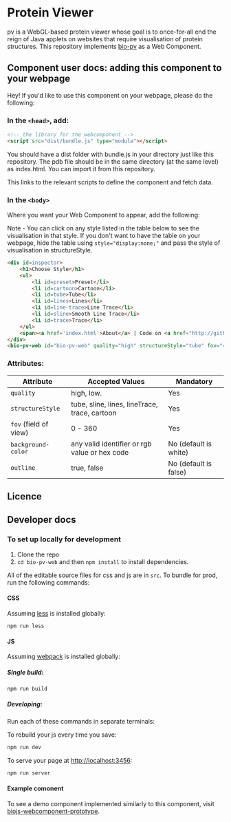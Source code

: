 #  Protein Viewer

pv is a WebGL-based protein viewer whose goal is to once-for-all end the reign of Java applets on websites that require visualisation of protein structures. This repository implements [bio-pv](https://www.npmjs.com/package/bio-pv) as a Web Component.

## Component user docs: adding this component to your webpage

Hey! If you'd like to use this component on your webpage, please do the following:

### In the `<head>`, add:
```html
<!-- the library for the webcomponent -->
<script src="dist/bundle.js" type="module"></script>
```
You should have a dist folder with bundle.js in your directory just like this repository. The pdb file should be in the same directory (at the same level) as index.html. You can import it from this repository.

This links to the relevant scripts to define the component and fetch data.

### In the `<body>`

Where you want your Web Component to appear, add the following:

Note - You can click on any style listed in the table below to see the visualisation in that style. If you don't want to have the table on your webpage, hide the table using `style="display:none;"` and pass the style of visualisation in structureStyle.

```html
<div id=inspector>
    <h1>Choose Style</h1>
    <ul>
        <li id=preset>Preset</li>
        <li id=cartoon>Cartoon</li>
        <li id=tube>Tube</li>
        <li id=lines>Lines</li>
        <li id=line-trace>Line Trace</li>
        <li id=sline>Smooth Line Trace</li>
        <li id=trace>Trace</li>
    </ul>
    <span><a href='index.html'>About</a> | Code on <a href="http://github.com/Nikhil-Vats/bio-pv-web-component">github.com</a></span>
</div>
<bio-pv-web id="bio-pv-web" quality="high" structureStyle="tube" fov="45" background-color="white" outline="true"></bio-pv-web>
```

### Attributes:
| Attribute | Accepted Values | Mandatory |
| --------- | --------------- | --------- |
| ```quality```| high, low. | Yes |
|```structureStyle```| tube, sline, lines, lineTrace, trace, cartoon | Yes |
|```fov``` (field of view)| 0 - 360 | Yes |
|```background-color```| any valid identifier or rgb value or hex code | No (default is white) |
|```outline```| true, false | No (default is false) |
## Licence


## Developer docs

### To set up locally for development

1. Clone the repo
2. `cd bio-pv-web` and then `npm install` to install dependencies.

All of the editable source files for css and js are in `src`. To bundle for prod, run the following commands:

#### CSS

Assuming [less](http://lesscss.org/) is installed globally:

```
npm run less
```

#### JS

Assuming [webpack](https://webpack.js.org/) is installed globally:

##### Single build:
```
npm run build
```

##### Developing:
Run each of these commands in separate terminals:

To rebuild your js every time you save:

```bash
npm run dev
```

To serve your page at [http://localhost:3456](http://localhost:3456):
```bash
npm run server
```
#### Example comonent
To see a demo component implemented similarly to this component, visit
[biojs-webcomponent-prototype](https://github.com/yochannah/biojs-webcomponent-prototype).
